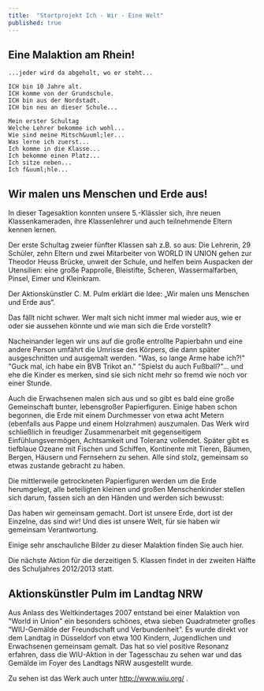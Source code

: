 ```yaml
---
title:  "Startprojekt Ich - Wir - Eine Welt"
published: true
---
```



## Eine Malaktion am Rhein!

	...jeder wird da abgeholt, wo er steht...

	ICH bin 10 Jahre alt.
	ICH komme von der Grundschule.
	ICH bin aus der Nordstadt.
	ICH bin neu an dieser Schule...

	Mein erster Schultag
	Welche Lehrer bekomme ich wohl...
	Wie sind meine Mitsch&uuml;ler...
	Was lerne ich zuerst... 
	Ich komme in die Klasse...
	Ich bekomme einen Platz...
	Ich sitze neben...
	Ich f&uuml;hle... 


## Wir malen uns Menschen und Erde aus!

In dieser Tagesaktion konnten unsere 5.-Kl&auml;ssler sich, ihre neuen Klassenkameraden, ihre Klassenlehrer und auch teilnehmende Eltern kennen lernen.

Der erste Schultag zweier f&uuml;nfter Klassen sah z.B. so aus: Die Lehrerin, 29 Sch&uuml;ler, zehn Eltern und zwei Mitarbeiter von WORLD IN UNION gehen zur Theodor Heuss Br&uuml;cke, unweit der Schule, und helfen beim Auspacken der Utensilien: eine gro&szlig;e Papprolle, Bleistifte, Scheren, Wassermalfarben, Pinsel, Eimer und Kleinkram.

Der Aktionsk&uuml;nstler C. M. Pulm erkl&auml;rt die Idee: „Wir malen uns Menschen und Erde aus“. 

Das f&auml;llt nicht schwer. Wer malt sich nicht immer mal wieder aus, wie er oder sie aussehen k&ouml;nnte und wie man sich die Erde vorstellt? 

Nacheinander legen wir uns auf die gro&szlig;e entrollte Papierbahn und eine andere Person umf&auml;hrt die Umrisse des K&ouml;rpers, die dann sp&auml;ter ausgeschnitten und ausgemalt werden. "Was, so lange Arme habe ich?!" "Guck mal, ich habe ein BVB Trikot an." "Spielst du auch Fu&szlig;ball?"... und ehe die Kinder es merken, sind sie sich nicht mehr so fremd wie noch vor einer Stunde.

Auch die Erwachsenen malen sich aus und so gibt es bald eine gro&szlig;e Gemeinschaft bunter, lebensgro&szlig;er Papierfiguren. Einige haben schon begonnen, die Erde mit einem Durchmesser von etwa acht Metern (ebenfalls aus Pappe und einem Holzrahmen) auszumalen. Das Werk wird schlie&szlig;lich in freudiger Zusammenarbeit mit gegenseitigem Einf&uuml;hlungsverm&ouml;gen, Achtsamkeit und Toleranz vollendet. Sp&auml;ter gibt es tiefblaue Ozeane mit Fischen und Schiffen, Kontinente mit Tieren, B&auml;umen, Bergen, H&auml;usern und Fernsehern zu sehen. Alle sind stolz, gemeinsam so etwas zustande gebracht zu haben.

Die mittlerweile getrockneten Papierfiguren werden um die Erde herumgelegt, alle beteiligten kleinen und gro&szlig;en Menschenkinder stellen sich darum, fassen sich an den H&auml;nden und werden sich bewusst: 

Das haben wir gemeinsam gemacht. Dort ist unsere Erde, dort ist der Einzelne, das sind wir! Und dies ist unsere Welt, f&uuml;r sie haben wir gemeinsam Verantwortung.

Einige sehr anschauliche Bilder zu dieser Malaktion finden Sie auch hier. 

Die n&auml;chste Aktion f&uuml;r die derzeitigen 5. Klassen findet in der zweiten H&auml;lfte des Schuljahres 2012/2013 statt. 

## Aktionsk&uuml;nstler Pulm im Landtag NRW

Aus Anlass des Weltkindertages 2007 entstand bei einer Malaktion von "World in Union" ein besonders sch&ouml;nes, etwa sieben Quadratmeter gro&szlig;es “WIU-Gem&auml;lde der Freundschaft und Verbundenheit”. Es wurde direkt vor dem Landtag in D&uuml;sseldorf von etwa 100 Kindern, Jugendlichen und Erwachsenen gemeinsam gemalt. Das hat so viel positive Resonanz erfahren, dass die WIU-Aktion in der Tagesschau zu sehen war und das Gem&auml;lde im Foyer des Landtags NRW ausgestellt wurde.

Zu sehen ist das Werk auch unter http://www.wiu.org/ . 

